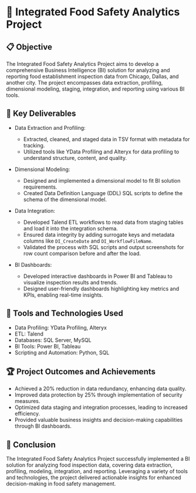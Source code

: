 # 🥗 Integrated Food Safety Analytics Project

## 📋 Objective
The Integrated Food Safety Analytics Project aims to develop a comprehensive Business Intelligence (BI) solution for analyzing and reporting food establishment inspection data from Chicago, Dallas, and another city. The project encompasses data extraction, profiling, dimensional modeling, staging, integration, and reporting using various BI tools.

## 🚀 Key Deliverables
- Data Extraction and Profiling:
  - Extracted, cleaned, and staged data in TSV format with metadata for tracking.
  - Utilized tools like YData Profiling and Alteryx for data profiling to understand structure, content, and quality.

- Dimensional Modeling:
  - Designed and implemented a dimensional model to fit BI solution requirements.
  - Created Data Definition Language (DDL) SQL scripts to define the schema of the dimensional model.

- Data Integration:
  - Developed Talend ETL workflows to read data from staging tables and load it into the integration schema.
  - Ensured data integrity by adding surrogate keys and metadata columns like `DI_CreateDate` and `DI_WorkflowFileName`.
  - Validated the process with SQL scripts and output screenshots for row count comparison before and after the load.

- BI Dashboards:
  - Developed interactive dashboards in Power BI and Tableau to visualize inspection results and trends.
  - Designed user-friendly dashboards highlighting key metrics and KPIs, enabling real-time insights.

## 🔧 Tools and Technologies Used
- Data Profiling: YData Profiling, Alteryx
- ETL: Talend
- Databases: SQL Server, MySQL
- BI Tools: Power BI, Tableau
- Scripting and Automation: Python, SQL

## 🏆 Project Outcomes and Achievements
- Achieved a 20% reduction in data redundancy, enhancing data quality.
- Improved data protection by 25% through implementation of security measures.
- Optimized data staging and integration processes, leading to increased efficiency.
- Provided valuable business insights and decision-making capabilities through BI dashboards.

## 🎉 Conclusion
The Integrated Food Safety Analytics Project successfully implemented a BI solution for analyzing food inspection data, covering data extraction, profiling, modeling, integration, and reporting. Leveraging a variety of tools and technologies, the project delivered actionable insights for enhanced decision-making in food safety management.

